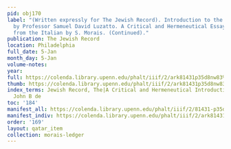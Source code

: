 ```yaml
---
pid: obj170
label: "(Written expressly for The Jewish Record). Introduction to the Pentateuch
  by Professor Samuel David Luzatto. A Critical and Hermeneutical Essay. Translated
  from the Italian by S. Morais. (Continued)."
publication: The Jewish Record
location: Philadelphia
full_date: 5-Jan
month_day: 5-Jan
volume-notes:
year:
full: https://colenda.library.upenn.edu/phalt/iiif/2/ark81431p35d8nw83%2FSHA256E-s9352299--cd17ebd0adf704271f94be31e26ad13c4ef4887490263eccde73827591a1e528.jpeg/full/3500,/0/default.jpg
thumb: https://colenda.library.upenn.edu/phalt/iiif/2/ark81431p35d8nw83%2FSHA256E-s9352299--cd17ebd0adf704271f94be31e26ad13c4ef4887490263eccde73827591a1e528.jpeg/full/!200,200/0/default.jpg
index_terms: Jewish Record, The|A Critical and Hermeneutical Introduction to the Pentateuch|Rossi,
  John B de
toc: '184'
manifest_all: https://colenda.library.upenn.edu/phalt/iiif/2/81431-p35d8nw83/manifest
manifest_indiv: https://colenda.library.upenn.edu/phalt/iiif/2/ark81431p35d8nw83%2FSHA256E-s9352299--cd17ebd0adf704271f94be31e26ad13c4ef4887490263eccde73827591a1e528.jpeg
order: '169'
layout: qatar_item
collection: morais-ledger
---
```

